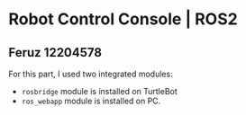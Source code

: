 # Robot Control Console | ROS2

## Feruz 12204578

For this part, I used two integrated modules: 
- `rosbridge` module is installed on TurtleBot 
- `ros_webapp` module is installed on PC.
